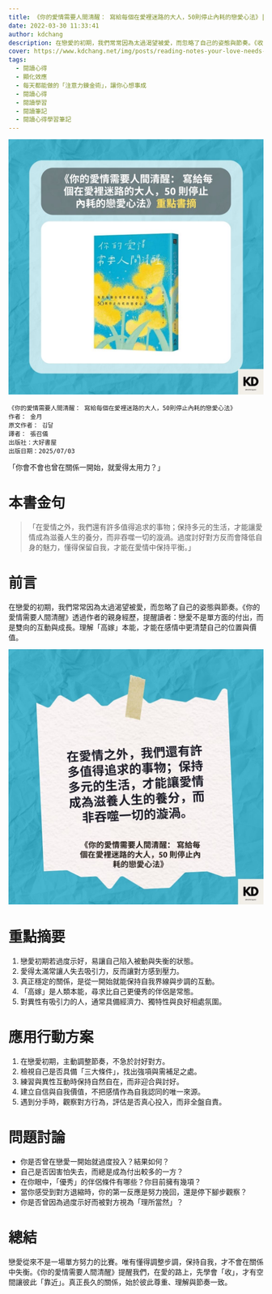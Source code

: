 ```yaml
---
title: 《你的愛情需要人間清醒： 寫給每個在愛裡迷路的大人，50則停止內耗的戀愛心法》| 閱讀心得學習筆記
date: 2022-03-30 11:33:41
author: kdchang
description: 在戀愛的初期，我們常常因為太過渴望被愛，而忽略了自己的姿態與節奏。《收回》透過作者的親身經歷，提醒讀者：戀愛不是單方面的付出，而是雙向的互動與成長。理解「高嫁」本能，才能在感情中更清楚自己的位置與價值。
cover: https://www.kdchang.net/img/posts/reading-notes-your-love-needs-a-reality-check-1.jpg
tags:
  - 閱讀心得
  - 顯化效應
  - 每天都能做的「注意力鍊金術」，讓你心想事成
  - 閱讀心得
  - 閱讀學習
  - 閱讀筆記
  - 閱讀心得學習筆記
---
```


![](img/posts/reading-notes-your-love-needs-a-reality-check-1.jpg)

```
《你的愛情需要人間清醒： 寫給每個在愛裡迷路的大人，50則停止內耗的戀愛心法》
作者： 金月
原文作者： 김달
譯者： 張召儀
出版社：大好書屋
出版日期：2025/07/03
```

「你會不會也曾在關係一開始，就愛得太用力？」

# 本書金句

> 「在愛情之外，我們還有許多值得追求的事物；保持多元的生活，才能讓愛情成為滋養人生的養分，而非吞噬一切的漩渦。過度討好對方反而會降低自身的魅力，懂得保留自我，才能在愛情中保持平衡。」

# 前言

在戀愛的初期，我們常常因為太過渴望被愛，而忽略了自己的姿態與節奏。《你的愛情需要人間清醒》透過作者的親身經歷，提醒讀者：戀愛不是單方面的付出，而是雙向的互動與成長。理解「高嫁」本能，才能在感情中更清楚自己的位置與價值。

![](img/posts/reading-notes-your-love-needs-a-reality-check-2.jpg)

# 重點摘要

1. 戀愛初期若過度示好，易讓自己陷入被動與失衡的狀態。
2. 愛得太滿常讓人失去吸引力，反而讓對方感到壓力。
3. 真正穩定的關係，是從一開始就能保持自我界線與步調的互動。
4. 「高嫁」是人類本能，尋求比自己更優秀的伴侶是常態。
5. 對異性有吸引力的人，通常具備經濟力、獨特性與良好相處氛圍。

# 應用行動方案

1. 在戀愛初期，主動調整節奏，不急於討好對方。
2. 檢視自己是否具備「三大條件」，找出強項與需補足之處。
3. 練習與異性互動時保持自然自在，而非迎合與討好。
4. 建立自信與自我價值，不把感情作為自我認同的唯一來源。
5. 遇到分手時，觀察對方行為，評估是否真心投入，而非全盤自責。

# 問題討論

- 你是否曾在戀愛一開始就過度投入？結果如何？
- 自己是否因害怕失去，而總是成為付出較多的一方？
- 在你眼中，「優秀」的伴侶條件有哪些？你目前擁有幾項？
- 當你感受到對方退縮時，你的第一反應是努力挽回，還是停下腳步觀察？
- 你是否曾因為過度示好而被對方視為「理所當然」？

# 總結

戀愛從來不是一場單方努力的比賽。唯有懂得調整步調，保持自我，才不會在關係中失衡。《你的愛情需要人間清醒》提醒我們，在愛的路上，先學會「收」，才有空間讓彼此「靠近」。真正長久的關係，始於彼此尊重、理解與節奏一致。
